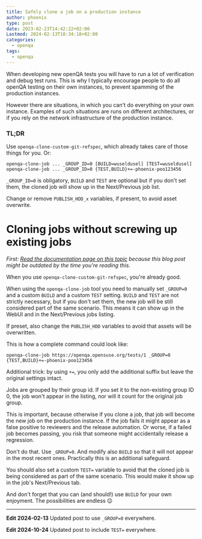 ```yaml
---
title: Safely clone a job on a production instance
author: phoenix
type: post
date: 2023-02-23T14:42:22+02:00
Lastmod: 2024-02-13T10:34:18+02:00
categories:
  - openqa
tags:
  - openqa
---
```

When developing new openQA tests you will have to run a lot of verification and debug test runs.
This is why I typically encourage people to do all openQA testing on their own instances, to prevent spamming of the production instances.

However there are situations, in which you can't do everything on your own instance. Examples of such situations are runs on different architectures, or if you rely on the network infrastructure of the production instance.

### TL;DR

Use `openqa-clone-custom-git-refspec`, which already takes care of those things for you. Or:

```
openqa-clone-job ... _GROUP_ID=0 [BUILD=wuseldusel] [TEST=wuseldusel]
openqa-clone-job ... _GROUP_ID=0 {TEST,BUILD}+=-phoenix-poo123456
```

`_GROUP_ID=0` is obligatory, `BUILD` and `TEST` are optional but if you don't set them, the cloned job will show up in the Next/Previous job list.

Change or remove `PUBLISH_HDD_x` variables, if present, to avoid asset overwrite.

# Cloning jobs without screwing up existing jobs

*First: [Read the documentation page on this topic](http://open.qa/docs/#_trigger_new_tests_by_modifying_settings_from_existing_test_runs) because this blog post might be outdated by the time you're reading this.*

When you use `openqa-clone-custom-git-refspec`, you're already good.

When using the `openqa-clone-job` tool you need to manually set `_GROUP=0` and a custom `BUILD` and a custom `TEST` setting.
`BUILD` and `TEST` are not strictly necessary, but if you don't set them, the new job will be still considered part of the same scenario. This means it can show up in the WebUI and in the Next/Previous jobs listing.

If preset, also change the `PUBLISH_HDD` variables to avoid that assets will be overwritten.

This is how a complete command could look like:

```
openqa-clone-job https://openqa.opensuse.org/tests/1 _GROUP=0 {TEST,BUILD}+=-phoenix-poo123456
```

Additional trick: by using `+=`, you only add the additional suffix but leave the original settings intact.

Jobs are grouped by their group id. If you set it to the non-existing group ID 0, the job won't appear in the listing, nor will it count for the original job group.

This is important, because otherwise if you clone a job, that job will become the new job on the production instance. If the job fails it might appear as a false positive to reviewers and the release automation.
Or worse, if a failed job becomes passing, you risk that someone might accidentally release a regression.

Don't do that. Use `_GROUP=0`. And modify also `BUILD` so that it will not appear in the most recent ones. Practically this is an additional safeguard.

You should also set a custom `TEST=` variable to avoid that the cloned job is being considered as part of the same scenario. This would make it show up in the job's Next/Previous tab.

And don't forget that you can (and should!) use `BUILD` for your own enjoyment. The possibilities are endless 😉

***

**Edit 2024-02-13** Updated post to use `_GROUP=0` everywhere.

**Edit 2024-10-24** Updated post to include `TEST=` everywhere.